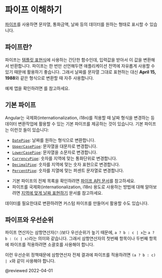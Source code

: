 <!--
# Understanding Pipes
-->
# 파이프 이해하기

<!--
Use [pipes](guide/glossary#pipe "Definition of a pipe") to transform strings, currency amounts, dates, and other data for display.
-->
[파이프](guide/glossary#pipe "Definition of a pipe")를 사용하면 문자열, 통화금액, 날짜 등의 데이터를 원하는 형태로 표시할 수 있습니다.


<!--
## What is a pipe
-->
## 파이프란?

<!--
Pipes are simple functions to use in [template expressions](/guide/glossary#template-expression "Definition of template expression") to accept an input value and return a transformed value. Pipes are useful because you can use them throughout your application, while only declaring each pipe once.
For example, you would use a pipe to show a date as **April 15, 1988** rather than the raw string format.

<div class="alert is-helpful">

For the sample application used in this topic, see the <live-example></live-example>.

</div>
-->
파이프는 [템플릿 표현식](/guide/glossary#template-expression "Definition of template expression")에 사용하는 간단한 함수인데, 입력값을 받아서 이 값을 변환해서 반환합니다.
파이프는 한 번만 선언해두면 애플리케이션 전역에 자유롭게 사용할 수 있기 때문에 활용하기 좋습니다.
그래서 날짜를 문자열 그대로 표현하는 대신 **April 15, 1988**와 같은 형식으로 변환할 때 자주 사용합니다.

<div class="alert is-helpful">

예제 앱을 확인하려면 <live-example></live-example>를 참고하세요.

</div>


<!--
## Built-in pipes
-->
## 기본 파이프

<!--
Angular provides built-in pipes for typical data transformations, including transformations for internationalization (i18n), which use locale information to format data.
The following are commonly used built-in pipes for data formatting:

*   [`DatePipe`](api/common/DatePipe): Formats a date value according to locale rules.
*   [`UpperCasePipe`](api/common/UpperCasePipe): Transforms text to all upper case.
*   [`LowerCasePipe`](api/common/LowerCasePipe): Transforms text to all lower case.
*   [`CurrencyPipe`](api/common/CurrencyPipe): Transforms a number to a currency string, formatted according to locale rules.
*   [`DecimalPipe`](/api/common/DecimalPipe): Transforms a number into a string with a decimal point, formatted according to locale rules.
*   [`PercentPipe`](api/common/PercentPipe): Transforms a number to a percentage string, formatted according to locale rules.

<div class="alert is-helpful">

*   For a complete list of built-in pipes, see the [pipes API documentation](/api/common#pipes "Pipes API reference summary").
*   To learn more about using pipes for internationalization (i18n) efforts, see [formatting data based on locale][AioGuideI18nCommonFormatDataLocale].

</div>

Create pipes to encapsulate custom transformations and use your custom pipes in template expressions.
-->
Angular는 국제화(internationalization, i18n)를 적용할 때 날짜 형식을 변경하는 등 데이터 변환작업에 활용할 수 있는 기본 파이프를 제공하는 것이 있습니다.
기본 파이프는 이런것 들이 있습니다:

*   [`DatePipe`](api/common/DatePipe): 날짜를 원하는 형식으로 변환합니다.
*   [`UpperCasePipe`](api/common/UpperCasePipe): 문자열을 대문자로 변경합니다.
*   [`LowerCasePipe`](api/common/LowerCasePipe): 문자열을 소문자로 변경합니다.
*   [`CurrencyPipe`](api/common/CurrencyPipe): 숫자를 지역에 맞는 통화단위로 변경합니다.
*   [`DecimalPipe`](/api/common/DecimalPipe): 숫자를 지역에 맞는 숫자 표현으로 변경합니다.
*   [`PercentPipe`](api/common/PercentPipe): 숫자를 지열에 맞는 퍼센트 문자열로 변경합니다.

<div class="alert is-helpful">

*   기본 파이프의 전체 목록을 확인하려면 [파이프 API 문서](/api/common#pipes "Pipes API reference summary")를 참고하세요.
*   파이프를 국제화(internationalization, i18n) 용도로 사용하는 방법에 대해 알아보려면 [지역에 맞게 날짜 표현하기][AioGuideI18nCommonFormatDataLocale] 문서를 참고하세요.

</div>

데이터를 필요한대로 변환하려면 커스텀 파이프를 만들어서 활용할 수도 있습니다.


<!--
## Pipes and precedence
-->
## 파이프와 우선순위

<!--
The pipe operator has a higher precedence than the ternary operator (`?:`), which means `a ? b : c | x` is parsed as `a ? b : (c | x)`.
The pipe operator cannot be used without parentheses in the first and second operands of `?:`.

Due to precedence, if you want a pipe to apply to the result of a ternary, wrap the entire expression in parentheses; for example, `(a ? b : c) | x`.

<code-example path="pipes/src/app/precedence.component.html" region="precedence" header="src/app/precedence.component.html"></code-example>
-->
파이프 연산자는 삼항연산자(`?:`)보다 우선순위가 높기 때문에, `a ? b : c | x`는 `a ? b : (c | x)`라는 의미와 같습니다.
그래서 삼항연산자의 첫번째 항목이나 두번째 항목에 파이프를 적용하려면 소괄호를 사용해야 합니다.

이런 우선순위 정책때문에 삼항연산자 전체 결과에 파이프를 적용하려면 `(a ? b : c) | x`와 같이 사용해야 합니다.

<code-example path="pipes/src/app/precedence.component.html" region="precedence" header="src/app/precedence.component.html"></code-example>


<!-- links -->

[AioGuideI18nCommonFormatDataLocale]: guide/i18n-common-format-data-locale "Format data based on locale | Angular"

<!-- end links -->

@reviewed 2022-04-01
